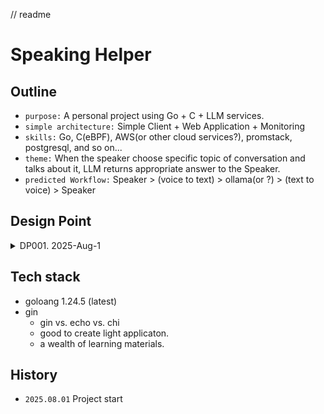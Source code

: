 // readme
# Speaking Helper
## Outline
- `purpose:` A personal project using Go + C + LLM services.
- `simple architecture:` Simple Client + Web Application + Monitoring 
- `skills:` Go, C(eBPF), AWS(or other cloud services?), promstack, postgresql, and so on...
- `theme:` When the speaker choose specific topic of conversation and talks about it, LLM returns appropriate answer to the Speaker. 
- `predicted Workflow:` Speaker > (voice to text) > ollama(or ?) > (text to voice) > Speaker 

## Design Point
<details>
<summary>DP001. 2025-Aug-1</summary>

- Not enough resources 
    - time, skills, money...
- Use MVP based development.
- What is the MVP in my application?
    - can talk with LLM service.
- Make a **priority** of my application.
    - `1st:` Create prompt + connecting to LLM
    - `2nd:` Add tts, stt functions.  
    - `3rd:` Add another functions(user management, vocabulary note, grammar correction...). 
</details>

## Tech stack 
- goloang 1.24.5 (latest)
- gin
    - gin vs. echo vs. chi 
    - good to create light applicaton.
    - a wealth of learning materials.

## History
- `2025.08.01` Project start

